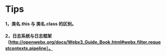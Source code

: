 # Tips
#### 1，类名.this 与 类名.class 的区别。
#### 2，日志系统与日志框架（http://openwebx.org/docs/Webx3_Guide_Book.html#webx.filter.requestcontexts.pipeline）。
